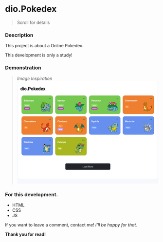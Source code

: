 # dio.Pokedex

> Scroll for details

### Description

This project is about a Online Pokedex.

This development is only a study!

### Demonstration

> _Image Inspiration_
> ![Demo: 'dio.Pokedex'](assets/images/demo/demo.png)

### For this development.

- HTML
- CSS
- JS

If you want to leave a comment, contact me!
_I'll be happy for that._

**Thank you for read!**